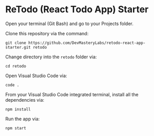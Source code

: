 # ReTodo (React Todo App) Starter

Open your terminal (Git Bash) and go to your Projects folder.

Clone this repository via the command:
```
git clone https://github.com/DevMasteryLabs/retodo-react-app-starter.git retodo
```

Change directory into the `retodo` folder via:
```
cd retodo
```

Open Visual Studio Code via:
```
code .
```

From your Visual Studio Code integrated terminal, install all the dependencies via:
```
npm install
```

Run the app via:
```
npm start
```
